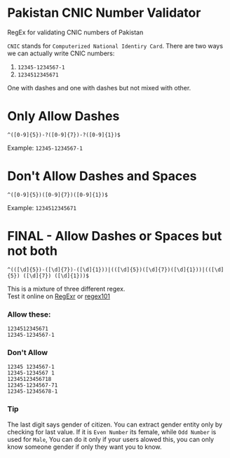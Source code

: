 # Pakistan CNIC Number Validator
RegEx for validating CNIC numbers of Pakistan

`CNIC` stands for `Computerized National Identiry Card`. There are two ways we can actually write CNIC numbers: 
1. `12345-1234567-1`
2. `1234512345671`

One with dashes and one with dashes but not mixed with other.

# Only Allow Dashes

    ^([0-9]{5})-?([0-9]{7})-?([0-9]{1})$
Example: `12345-1234567-1`

# Don't Allow Dashes and Spaces

    ^([0-9]{5})([0-9]{7})([0-9]{1})$
Example: `1234512345671`    

# FINAL - Allow Dashes or Spaces but not both

    ^(([\d]{5})-([\d]{7})-([\d]{1}))|(([\d]{5})([\d]{7})([\d]{1}))|(([\d]{5}) ([\d]{7}) ([\d]{1}))$

This is a mixture of three different regex.  
Test it online on [RegExr](https://regexr.com/62tbn) or [regex101](https://regex101.com/r/Y6NSdd/1)
    
### Allow these: 
    1234512345671
    12345-1234567-1

### Don't Allow
    12345 1234567-1
    12345-1234567 1
    12345123456718
    12345-1234567-71
    12345-12345678-1


### Tip
The last digit says gender of citizen. You can extract gender entity only by checking for last value. If it is `Even Number` its female, while `Odd Number` is used for `Male`, You can do it only if your users alowed this, you can only know someone gender if only they want you to know.

